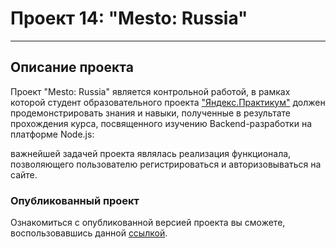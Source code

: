 # Проект 14: "Mesto: Russia"
______

## Описание проекта
Проект "Mesto: Russia" является контрольной работой, в рамках которой студент
образовательного проекта ["Яндекс.Практикум"](https://praktikum.yandex.ru/)
должен продемонстрировать знания и навыки, полученные в результате прохождения
курса, посвященного изучению Backend-разработки на платформе Node.js:

важнейшей задачей проекта являлась реализация функционала, позволяющего
пользователю регистрироваться и авторизовываться на сайте.

### Опубликованный проект
Ознакомиться с опубликованной версией проекта вы сможете, воспользовавшись
данной [ссылкой](https://eranosyaneduard.github.io/react-mesto-auth/).
